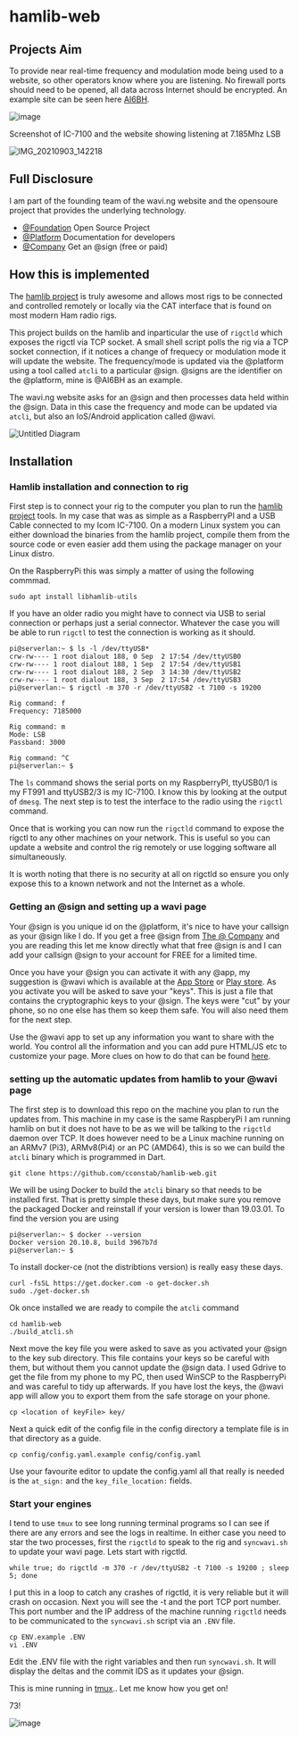 # hamlib-web
 
 ## Projects Aim

 To provide near real-time frequency and modulation mode being used to a website, so other operators know where you are listening.
  No firewall ports should need to be opened, all data across Internet should be encrypted.
  An example site can be seen here [AI6BH](https://wavi.ng/@AI6BH).
 
![image](https://user-images.githubusercontent.com/6131216/132065570-339a274c-f3a3-4721-a197-1216d865626d.png)

Screenshot of IC-7100 and the website showing listening at 7.185Mhz LSB

![IMG_20210903_142218](https://user-images.githubusercontent.com/6131216/132066553-28544268-82c9-4ed9-ac91-151c71cc1070.jpg)

## Full Disclosure
I am part of the founding team of the wavi.ng website and the opensoure project that provides the underlying technology.
- [@Foundation](https://github.com/atsign-foundation) Open Source Project
- [@Platform](https://atsign.dev) Documentation for developers
- [@Company](https://atsign.com) Get an @sign (free or paid)

  
## How this is implemented
 The [hamlib project](https://github.com/Hamlib/Hamlib) is truly awesome and allows most rigs to be connected and controlled remotely or locally via the CAT interface that is found on most modern Ham radio rigs.

 This project builds on the hamlib and inparticular the use of `rigctld` which exposes the rigctl via TCP socket.
 A small shell script polls the rig via a TCP socket connection, if it notices a change of frequecy or modulation mode it will update the website.
 The frequency/mode is updated via the @platform using a tool called `atcli` to a particular @sign. @signs are the identifier on the @platform, mine is @AI6BH as an example.

 The wavi.ng website asks for an @sign and then processes data held within the @sign. Data in this case the frequency and mode can be updated via `atcli`, but also an IoS/Android application called @wavi.
 
 ![Untitled Diagram](https://user-images.githubusercontent.com/6131216/132076051-a04074b6-d3f9-4f43-b3f0-8366cf5363ed.jpg)

 ## Installation
### Hamlib installation and connection to rig
 First step is to connect your rig to the computer you plan to run the [hamlib project](https://github.com/Hamlib/Hamlib) tools. In my case that was as simple as a RaspberryPI and a USB Cable connected to my Icom IC-7100.
 On a modern Linux system you can either download the binaries from the hamlib project, compile them from the source code or even easier add them using the package manager on your Linux distro.
 
 On the RaspberryPi this was simply a matter of using the following commmad.
 ```
 sudo apt install libhamlib-utils
 ```

 If you have an older radio you might have to connect via USB to serial connection or perhaps just a serial connector. Whatever the case you will be able to run `rigctl` to test the connection is working as it should.

```
pi@serverlan:~ $ ls -l /dev/ttyUSB*
crw-rw---- 1 root dialout 188, 0 Sep  2 17:54 /dev/ttyUSB0
crw-rw---- 1 root dialout 188, 1 Sep  2 17:54 /dev/ttyUSB1
crw-rw---- 1 root dialout 188, 2 Sep  3 14:30 /dev/ttyUSB2
crw-rw---- 1 root dialout 188, 3 Sep  2 17:54 /dev/ttyUSB3
pi@serverlan:~ $ rigctl -m 370 -r /dev/ttyUSB2 -t 7100 -s 19200

Rig command: f
Frequency: 7185000

Rig command: m
Mode: LSB
Passband: 3000

Rig command: ^C
pi@serverlan:~ $
```

The `ls` command shows the serial ports on my RaspberryPI, ttyUSB0/1 is my FT991 and ttyUSB2/3 is my IC-7100. I know this by looking at the output of `dmesg`. The next step is to test the interface to the radio using the `rigctl` command. 

Once that is working you can now run the `rigctld` command to expose the rigctl to any other machines on your network. This is useful so you can update a website and control the rig remotely or use logging software all simultaneously. 

It is worth noting that there is no security at all on rigctld so ensure you only expose this to a known network and not the Internet as a whole.

### Getting an @sign and setting up a wavi page
Your @sign is you unique id on the @platform, it's nice to have your callsign as your @sign like I do. If you get a free @sign from [The @ Company](https://atsign.com) and you are reading this let me know directly what that free @sign is and I can add your callsign @sign to your account for FREE for a limited time.

Once you have your @sign you can activate it with any @app, my suggestion is @wavi which is available at the [App Store](https://apps.apple.com/us/app/persona/id1527182357) or [Play store](https://play.google.com/store/apps/details?id=com.atsign.at_settings). As you activate you will be asked to save your "keys". This is just a file that contains the cryptographic keys to your @sign. The keys were "cut" by your phone, so no one else has them so keep them safe. You will also need them for the next step.

Use the @wavi app to set up any information you want to share with the world. You control all the information and you can add pure HTML/JS etc to customize your page. More clues on how to do that can be found [here](https://wavi.ng/@wavi). 

### setting up the automatic updates from hamlib to your @wavi page
The first step is to download this repo on the machine you plan to run the updates from. This machine in my case is the same RaspberyPi I am running hamlib on but it does not have to be as we will be talking to the `rigctld` daemon over TCP. It does however need to be a Linux machine running on an ARMv7 (Pi3), ARMv8(Pi4) or an PC (AMD64), this is so we can build the `atcli` binary which is programmed in Dart. 
```
git clone https://github.com/cconstab/hamlib-web.git
```

We will be using Docker to build the `atcli` binary so that needs to be installed first. That is pretty simple these days, but make sure you remove the packaged Docker and reinstall if your version is lower than 19.03.01. To find the version you are using
 ```
pi@serverlan:~ $ docker --version
Docker version 20.10.8, build 3967b7d
pi@serverlan:~ $
 ```

To install docker-ce (not the distribtions version) is really easy these days.

```
curl -fsSL https://get.docker.com -o get-docker.sh
sudo ./get-docker.sh
```

Ok once installed we are ready to compile the `atcli` command

```
cd hamlib-web
./build_atcli.sh
```
 Next move the key file you were asked to save as you activated your @sign to the key sub directory. This file contains your keys so be careful with them, but without them you cannot update the @sign data. I used Gdrive to get the file from my phone to my PC, then used WinSCP to the RaspberryPi and was careful to tidy up afterwards. If you have lost the keys, the @wavi app will allow you to export them from the safe storage on your phone.

 ```
 cp <location of keyFile> key/
 ```

Next a quick edit of the config file in the config directory a template file is in that directory as a guide.

```
cp config/config.yaml.example config/config.yaml
```

Use your favourite editor to update the config.yaml all that really is needed is the `at_sign:` and the `key_file_location:` fields.

### Start your engines
I tend to use `tmux` to see long running terminal programs so I can see if there are any errors and see the logs in realtime. In either case you need to star the two processes, first the `rigctld` to speak to the rig and `syncwavi.sh` to update your wavi page.
Lets start with rigctld.

```
while true; do rigctld -m 370 -r /dev/ttyUSB2 -t 7100 -s 19200 ; sleep 5; done
```
I put this in a loop to catch any crashes of rigctld, it is very reliable but it will crash on occasion. Next you will see the -t and the port TCP port number. This port number and the IP address of the machine running `rigctld` needs to be communicated to the `syncwavi.sh` script via an `.ENV` file.

```
cp ENV.example .ENV
vi .ENV
```

Edit the .ENV file with the right variables and then run `syncwavi.sh`. It will display the deltas and the commit IDS as it updates your @sign. 

This is mine running in [tmux](https://github.com/tmux/tmux/wiki).. Let me know how you get on!

73!

![image](https://user-images.githubusercontent.com/6131216/132072575-f0a6e8b2-a0d1-4046-9fd7-739d43b01ace.png)

